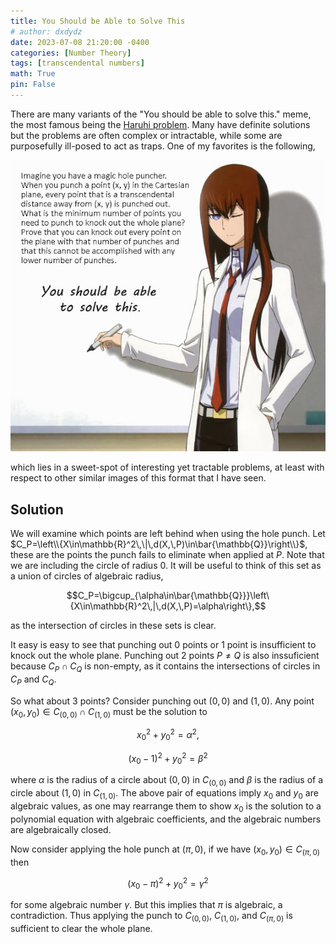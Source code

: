 ```yaml
---
title: You Should be Able to Solve This
# author: dxdydz
date: 2023-07-08 21:20:00 -0400
categories: [Number Theory]
tags: [transcendental numbers]
math: True
pin: False
---
```


There are many variants of the "You should be able to solve this." meme, the most famous being the [Haruhi problem](https://en.wikipedia.org/wiki/Superpermutation#Lower_bounds,_or_the_Haruhi_problem). Many have definite solutions but the problems are often complex or intractable, while some are purposefully ill-posed to act as traps. One of my favorites is the following,

![](/images/ysbatst.jpg)

which lies in a sweet-spot of interesting yet tractable problems, at least with respect to other similar images of this format that I have seen.

## Solution

We will examine which points are left behind when using the hole punch. Let $C_P=\left\\{X\in\mathbb{R}^2\,\|\,d(X,\,P)\in\bar{\mathbb{Q}}\right\\}$, these are the points the punch fails to eliminate when applied at $P$. Note that we are including the circle of radius $0$. It will be useful to think of this set as a union of circles of algebraic radius,

$$C_P=\bigcup_{\alpha\in\bar{\mathbb{Q}}}\left\{X\in\mathbb{R}^2\,|\,d(X,\,P)=\alpha\right\},$$

as the intersection of circles in these sets is clear.

It easy is easy to see that punching out $0$ points or $1$ point is insufficient to knock out the whole plane. Punching out $2$ points $P\neq Q$ is also inssuficient because $C_P\cap C_Q$ is non-empty, as it contains the intersections of circles in $C_P$ and $C_Q$.



So what about $3$ points? Consider punching out $(0,\,0)$ and $(1,\,0)$. Any point $(x_0,\,y_0)\in C_{(0,\,0)}\cap C_{(1,\,0)}$ must be the solution to

$$x_0^2+y_0^2=\alpha^2,$$

$$(x_0-1)^2+y_0^2=\beta^2$$

where $\alpha$ is the radius of a circle about $(0,\,0)$ in $C_{(0,\,0)}$ and $\beta$ is the radius of a circle about $(1,\,0)$ in $C_{(1,\,0)}$. The above pair of equations imply $x_0$ and $y_0$ are algebraic values, as one may rearrange them to show $x_0$ is the solution to a polynomial equation with algebraic coefficients, and the algebraic numbers are algebraically closed.

Now consider applying the hole punch at $(\pi,\,0)$, if we have $(x_0,\,y_0)\in C_{(\pi,\,0)}$ then

$$(x_0-\pi)^2+y_0^2=\gamma^2$$

for some algebraic number $\gamma$. But this implies that $\pi$ is algebraic, a contradiction. Thus applying the punch to $C_{(0,\,0)}$, $C_{(1,\,0)}$, and $C_{(\pi,\,0)}$ is sufficient to clear the whole plane.